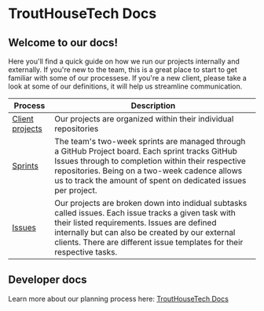 # TroutHouseTech Docs


## Welcome to our docs!

Here you'll find a quick guide on how we run our projects internally and externally. If you're new to the team, this is a great place to start to get familiar with some of our processese. If you're a new client, please take a look at some of our definitions, it will help us streamline communication. 

| Process                                                                                                               | Description                                                                                                                                                                                                                                                                                    |
| --------------------------------------------------------------------------------------------------------------------- | ------------------------------------------------------------------------------------------------------------------------------------------------------------------------------------------------------------------------------------------------------------------------------------------- |
| [Client projects](https://github.com/trouthouse-tech)                                           | Our projects are organized within their individual repositories|
| [Sprints](https://github.com/orgs/trouthouse-tech/projects/2) | The team's two-week sprints are managed through a GitHub Project board. Each sprint tracks GitHub Issues through to completion within their respective repositories. Being on a two-week cadence allows us to track the amount of spent on dedicated issues per project.                                                                                                                |
| [Issues](https://github.com/trouthouse-tech/trouthousetech-docs/issues/new/choose)| Our projects are broken down into indidual subtasks called issues. Each issue tracks a given task with their listed requirements. Issues are defined internally but can also be created by our external clients. There are different issue templates for their respective tasks.|


## Developer docs

Learn more about our planning process here: [TroutHouseTech Docs](https://trouthouse-tech.github.io/trouthousetech-docs/)
